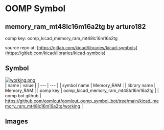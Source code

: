 # OOMP Symbol  
## memory_ram_mt48lc16m16a2tg  by arturo182  
  
oomp key: oomp_kicad_memory_ram_mt48lc16m16a2tg  
  
source repo at: [https://gitlab.com/kicad/libraries/kicad-symbols](https://gitlab.com/kicad/libraries/kicad-symbols)  
## Symbol  
  
[![working.png](working_600.png)](working.png)  
| name | value | 
| --- | --- | 
| symbol name | Memory_RAM | 
| library name | Memory_RAM | 
| oomp key | oomp_kicad_memory_ram_mt48lc16m16a2tg | 
| oomp bot github | https://github.com/oomlout/oomlout_oomp_symbol_bot/tree/main/kicad_memory_ram_mt48lc16m16a2tg/working | 
## Images  
